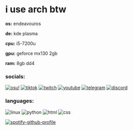 # i use arch btw
**os:** endeavouros

**de:** kde plasma

**cpu:** i5-7200u

**gpu:** geforce mx130 2gb

**ram:** 8gb dd4

### socials:

[![osu!](https://img.shields.io/badge/osu-090909?style=for-the-badge&logo=osu)](https://osu.ppy.sh/users/28285968)
[![tiktok](https://img.shields.io/badge/tiktok-090909?style=for-the-badge&logo=tiktok)](https://tiktok.com/@deridray)
[![twitch](https://img.shields.io/badge/twitch-090909?style=for-the-badge&logo=twitch)](https://twitch.tv/deridray)
[![youtube](https://img.shields.io/badge/youtube-090909?style=for-the-badge&logo=youtube)](https://youtube.com/@deridray)
[![telegram](https://img.shields.io/badge/telegram-090909?style=for-the-badge&logo=telegram)](https://t.me/deridray)
[![discord](https://img.shields.io/badge/discord-090909?style=for-the-badge&logo=discord)](https://discord.gg/jy7MdAPhM3)

### languages:

![linux](https://img.shields.io/badge/linux-090909?style=for-the-badge&logo=linux)
![python](https://img.shields.io/badge/python-090909?style=for-the-badge&logo=python)
![html](https://img.shields.io/badge/html-090909?style=for-the-badge&logo=htmx)
![css](https://img.shields.io/badge/css-090909?style=for-the-badge&logo=css)

[![spotify-github-profile](https://spotify-github-profile.kittinanx.com/api/view?uid=wt19wrm4f6ify92jvc84sjz0u&cover_image=false&theme=default&show_offline=true&background_color=121212&interchange=true&bar_color_cover=true)](https://spotify-github-profile.kittinanx.com/api/view?uid=wt19wrm4f6ify92jvc84sjz0u&redirect=true)
